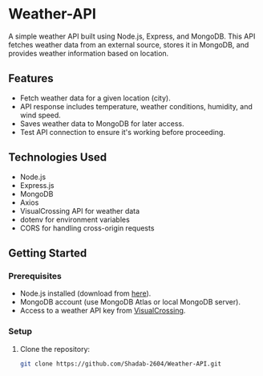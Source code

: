 # Weather-API


A simple weather API built using Node.js, Express, and MongoDB. This API fetches weather data from an external source, stores it in MongoDB, and provides weather information based on location.

## Features
- Fetch weather data for a given location (city).
- API response includes temperature, weather conditions, humidity, and wind speed.
- Saves weather data to MongoDB for later access.
- Test API connection to ensure it's working before proceeding.

## Technologies Used
- Node.js
- Express.js
- MongoDB
- Axios
- VisualCrossing API for weather data
- dotenv for environment variables
- CORS for handling cross-origin requests

## Getting Started

### Prerequisites

- Node.js installed (download from [here](https://nodejs.org/)).
- MongoDB account (use MongoDB Atlas or local MongoDB server).
- Access to a weather API key from [VisualCrossing](https://www.visualcrossing.com/weather-api).

### Setup

1. Clone the repository:
   ```bash
   git clone https://github.com/Shadab-2604/Weather-API.git
